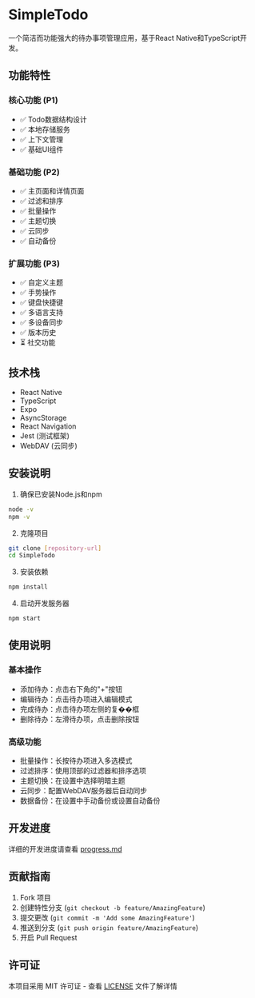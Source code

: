 # SimpleTodo

一个简洁而功能强大的待办事项管理应用，基于React Native和TypeScript开发。

## 功能特性

### 核心功能 (P1)
- ✅ Todo数据结构设计
- ✅ 本地存储服务
- ✅ 上下文管理
- ✅ 基础UI组件

### 基础功能 (P2)
- ✅ 主页面和详情页面
- ✅ 过滤和排序
- ✅ 批量操作
- ✅ 主题切换
- ✅ 云同步
- ✅ 自动备份

### 扩展功能 (P3)
- ✅ 自定义主题
- ✅ 手势操作
- ✅ 键盘快捷键
- ✅ 多语言支持
- ✅ 多设备同步
- ✅ 版本历史
- ⏳ 社交功能

## 技术栈

- React Native
- TypeScript
- Expo
- AsyncStorage
- React Navigation
- Jest (测试框架)
- WebDAV (云同步)

## 安装说明

1. 确保已安装Node.js和npm
```bash
node -v
npm -v
```

2. 克隆项目
```bash
git clone [repository-url]
cd SimpleTodo
```

3. 安装依赖
```bash
npm install
```

4. 启动开发服务器
```bash
npm start
```

## 使用说明

### 基本操作
- 添加待办：点击右下角的"+"按钮
- 编辑待办：点击待办项进入编辑模式
- 完成待办：点击待办项左侧的复��框
- 删除待办：左滑待办项，点击删除按钮

### 高级功能
- 批量操作：长按待办项进入多选模式
- 过滤排序：使用顶部的过滤器和排序选项
- 主题切换：在设置中选择明暗主题
- 云同步：配置WebDAV服务器后自动同步
- 数据备份：在设置中手动备份或设置自动备份

## 开发进度

详细的开发进度请查看 [progress.md](docs/progress.md)

## 贡献指南

1. Fork 项目
2. 创建特性分支 (`git checkout -b feature/AmazingFeature`)
3. 提交更改 (`git commit -m 'Add some AmazingFeature'`)
4. 推送到分支 (`git push origin feature/AmazingFeature`)
5. 开启 Pull Request

## 许可证

本项目采用 MIT 许可证 - 查看 [LICENSE](LICENSE) 文件了解详情 